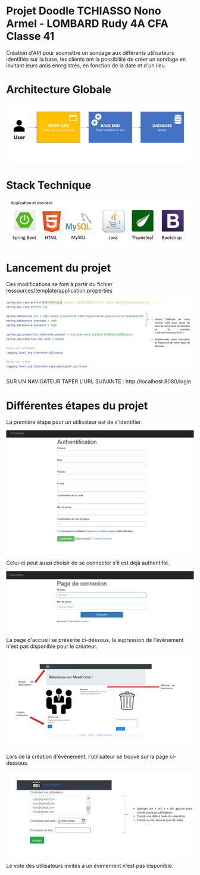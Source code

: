 # Projet Doodle TCHIASSO Nono Armel - LOMBARD Rudy 4A CFA Classe 41 

Création d'API pour soumettre un sondage aux différents utilisateurs identifiés sur la base, les clients ont la possibilité de créer un sondage en invitant leurs amis enregistrés, en fonction de la date et d'un lieu.

# Architecture Globale
![ARCHITECTURE](https://github.com/armelito60/RudyArmel_ProgWeb/blob/master/images/Architecture1.PNG?raw=true)


# Stack Technique 
![STACK](https://github.com/armelito60/RudyArmel_ProgWeb/blob/master/images/Stack1..PNG?raw=true)

# Lancement du projet
Ces modifications se font à partir du fichier ressources/template/application.properties

![PROPRIETE](https://github.com/armelito60/RudyArmel_ProgWeb/blob/master/images/Propri%C3%A9t%C3%A9s.PNG?raw=true)

SUR UN NAVIGATEUR TAPER L'URL SUIVANTE : http://localhost:8080/login

# Différentes étapes du projet

La première étape pour un utilisateur est de s'identifier

![IDENTIFIACTION](https://github.com/armelito60/RudyArmel_ProgWeb/blob/master/images/Authentification.PNG?raw=true)

Celui-ci peut aussi choisir de se connecter s'il est déjà authentifié.

![CONNEXION](https://github.com/armelito60/RudyArmel_ProgWeb/blob/master/images/connexion.PNG?raw=true)

La page d'accueil se présente ci-dessous, la supression  de l'évènement n'est pas disponible pour le créateur.

![INDEX](https://github.com/armelito60/RudyArmel_ProgWeb/blob/master/images/Index.PNG?raw=true)

Lors de la création d'évènement, l'utilisateur se trouve sur la page ci-dessous.

![EVENT](https://github.com/armelito60/RudyArmel_ProgWeb/blob/master/images/%C3%A9v%C3%A8nement.PNG?raw=true)

Le vote des utilisateurs invités à un évènement n'est pas disponible.
